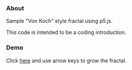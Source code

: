 ### About

Sample "Von Koch" style fractal using p5.js.

This code is intended to be a coding introduction.

### Demo

Click [here](https://tiry.github.io/p5js-samples/fractal/index.html) and use arrow keys to grow the fractal.